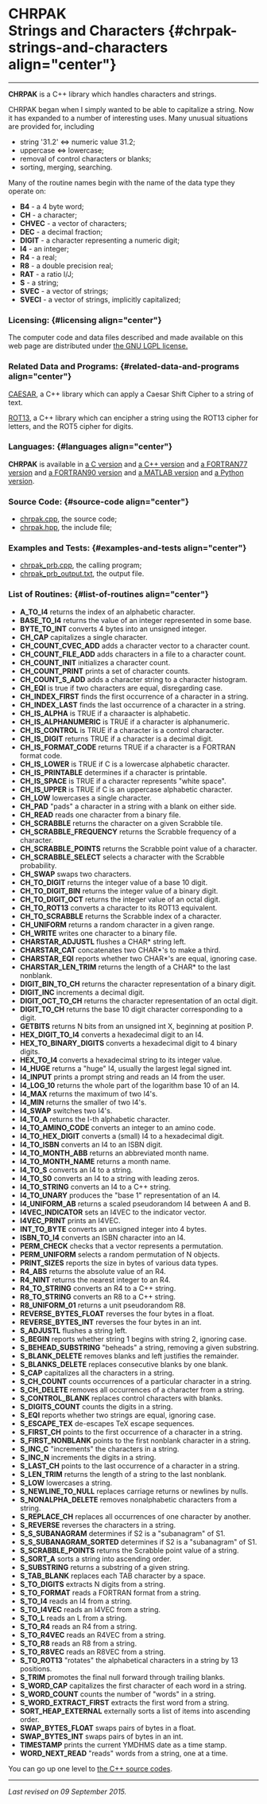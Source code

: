 CHRPAK\
Strings and Characters {#chrpak-strings-and-characters align="center"}
======================

------------------------------------------------------------------------

**CHRPAK** is a C++ library which handles characters and strings.

CHRPAK began when I simply wanted to be able to capitalize a string. Now
it has expanded to a number of interesting uses. Many unusual situations
are provided for, including

-   string '31.2' &lt;=&gt; numeric value 31.2;
-   uppercase &lt;=&gt; lowercase;
-   removal of control characters or blanks;
-   sorting, merging, searching.

Many of the routine names begin with the name of the data type they
operate on:

-   **B4** - a 4 byte word;
-   **CH** - a character;
-   **CHVEC** - a vector of characters;
-   **DEC** - a decimal fraction;
-   **DIGIT** - a character representing a numeric digit;
-   **I4** - an integer;
-   **R4** - a real;
-   **R8** - a double precision real;
-   **RAT** - a ratio I/J;
-   **S** - a string;
-   **SVEC** - a vector of strings;
-   **SVECI** - a vector of strings, implicitly capitalized;

### Licensing: {#licensing align="center"}

The computer code and data files described and made available on this
web page are distributed under [the GNU LGPL
license.](../../txt/gnu_lgpl.txt)

### Related Data and Programs: {#related-data-and-programs align="center"}

[CAESAR](../../cpp_src/caesar/caesar.html), a C++ library which can
apply a Caesar Shift Cipher to a string of text.

[ROT13](../../cpp_src/rot13/rot13.html), a C++ library which can
encipher a string using the ROT13 cipher for letters, and the ROT5
cipher for digits.

### Languages: {#languages align="center"}

**CHRPAK** is available in [a C version](../../c_src/chrpak/chrpak.html)
and [a C++ version](../../cpp_src/chrpak/chrpak.html) and [a FORTRAN77
version](../../f77_src/chrpak/chrpak.html) and [a FORTRAN90
version](../../f_src/chrpak/chrpak.html) and [a MATLAB
version](../../m_src/chrpak/chrpak.html) and [a Python
version](../../py_src/chrpak/chrpak.html).

### Source Code: {#source-code align="center"}

-   [chrpak.cpp](chrpak.cpp), the source code;
-   [chrpak.hpp](chrpak.hpp), the include file;

### Examples and Tests: {#examples-and-tests align="center"}

-   [chrpak\_prb.cpp](chrpak_prb.cpp), the calling program;
-   [chrpak\_prb\_output.txt](chrpak_prb_output.txt), the output file.

### List of Routines: {#list-of-routines align="center"}

-   **A\_TO\_I4** returns the index of an alphabetic character.
-   **BASE\_TO\_I4** returns the value of an integer represented in some
    base.
-   **BYTE\_TO\_INT** converts 4 bytes into an unsigned integer.
-   **CH\_CAP** capitalizes a single character.
-   **CH\_COUNT\_CVEC\_ADD** adds a character vector to a character
    count.
-   **CH\_COUNT\_FILE\_ADD** adds characters in a file to a character
    count.
-   **CH\_COUNT\_INIT** initializes a character count.
-   **CH\_COUNT\_PRINT** prints a set of character counts.
-   **CH\_COUNT\_S\_ADD** adds a character string to a character
    histogram.
-   **CH\_EQI** is true if two characters are equal, disregarding case.
-   **CH\_INDEX\_FIRST** finds the first occurrence of a character in a
    string.
-   **CH\_INDEX\_LAST** finds the last occurrence of a character in a
    string.
-   **CH\_IS\_ALPHA** is TRUE if a charaacter is alphabetic.
-   **CH\_IS\_ALPHANUMERIC** is TRUE if a character is alphanumeric.
-   **CH\_IS\_CONTROL** is TRUE if a character is a control character.
-   **CH\_IS\_DIGIT** returns TRUE if a character is a decimal digit.
-   **CH\_IS\_FORMAT\_CODE** returns TRUE if a character is a FORTRAN
    format code.
-   **CH\_IS\_LOWER** is TRUE if C is a lowercase alphabetic character.
-   **CH\_IS\_PRINTABLE** determines if a character is printable.
-   **CH\_IS\_SPACE** is TRUE if a character represents "white space".
-   **CH\_IS\_UPPER** is TRUE if C is an uppercase alphabetic character.
-   **CH\_LOW** lowercases a single character.
-   **CH\_PAD** "pads" a character in a string with a blank on either
    side.
-   **CH\_READ** reads one character from a binary file.
-   **CH\_SCRABBLE** returns the character on a given Scrabble tile.
-   **CH\_SCRABBLE\_FREQUENCY** returns the Scrabble frequency of a
    character.
-   **CH\_SCRABBLE\_POINTS** returns the Scrabble point value of a
    character.
-   **CH\_SCRABBLE\_SELECT** selects a character with the Scrabble
    probability.
-   **CH\_SWAP** swaps two characters.
-   **CH\_TO\_DIGIT** returns the integer value of a base 10 digit.
-   **CH\_TO\_DIGIT\_BIN** returns the integer value of a binary digit.
-   **CH\_TO\_DIGIT\_OCT** returns the integer value of an octal digit.
-   **CH\_TO\_ROT13** converts a character to its ROT13 equivalent.
-   **CH\_TO\_SCRABBLE** returns the Scrabble index of a character.
-   **CH\_UNIFORM** returns a random character in a given range.
-   **CH\_WRITE** writes one character to a binary file.
-   **CHARSTAR\_ADJUSTL** flushes a CHAR\* string left.
-   **CHARSTAR\_CAT** concatenates two CHAR\*'s to make a third.
-   **CHARSTAR\_EQI** reports whether two CHAR\*'s are equal, ignoring
    case.
-   **CHARSTAR\_LEN\_TRIM** returns the length of a CHAR\* to the last
    nonblank.
-   **DIGIT\_BIN\_TO\_CH** returns the character representation of a
    binary digit.
-   **DIGIT\_INC** increments a decimal digit.
-   **DIGIT\_OCT\_TO\_CH** returns the character representation of an
    octal digit.
-   **DIGIT\_TO\_CH** returns the base 10 digit character corresponding
    to a digit.
-   **GETBITS** returns N bits from an unsigned int X, beginning at
    position P.
-   **HEX\_DIGIT\_TO\_I4** converts a hexadecimal digit to an I4.
-   **HEX\_TO\_BINARY\_DIGITS** converts a hexadecimal digit to 4 binary
    digits.
-   **HEX\_TO\_I4** converts a hexadecimal string to its integer value.
-   **I4\_HUGE** returns a "huge" I4, usually the largest legal signed
    int.
-   **I4\_INPUT** prints a prompt string and reads an I4 from the user.
-   **I4\_LOG\_10** returns the whole part of the logarithm base 10 of
    an I4.
-   **I4\_MAX** returns the maximum of two I4's.
-   **I4\_MIN** returns the smaller of two I4's.
-   **I4\_SWAP** switches two I4's.
-   **I4\_TO\_A** returns the I-th alphabetic character.
-   **I4\_TO\_AMINO\_CODE** converts an integer to an amino code.
-   **I4\_TO\_HEX\_DIGIT** converts a (small) I4 to a hexadecimal digit.
-   **I4\_TO\_ISBN** converts an I4 to an ISBN digit.
-   **I4\_TO\_MONTH\_ABB** returns an abbreviated month name.
-   **I4\_TO\_MONTH\_NAME** returns a month name.
-   **I4\_TO\_S** converts an I4 to a string.
-   **I4\_TO\_S0** converts an I4 to a string with leading zeros.
-   **I4\_TO\_STRING** converts an I4 to a C++ string.
-   **I4\_TO\_UNARY** produces the "base 1" representation of an I4.
-   **I4\_UNIFORM\_AB** returns a scaled pseudorandom I4 between A
    and B.
-   **I4VEC\_INDICATOR** sets an I4VEC to the indicator vector.
-   **I4VEC\_PRINT** prints an I4VEC.
-   **INT\_TO\_BYTE** converts an unsigned integer into 4 bytes.
-   **ISBN\_TO\_I4** converts an ISBN character into an I4.
-   **PERM\_CHECK** checks that a vector represents a permutation.
-   **PERM\_UNIFORM** selects a random permutation of N objects.
-   **PRINT\_SIZES** reports the size in bytes of various data types.
-   **R4\_ABS** returns the absolute value of an R4.
-   **R4\_NINT** returns the nearest integer to an R4.
-   **R4\_TO\_STRING** converts an R4 to a C++ string.
-   **R8\_TO\_STRING** converts an R8 to a C++ string.
-   **R8\_UNIFORM\_01** returns a unit pseudorandom R8.
-   **REVERSE\_BYTES\_FLOAT** reverses the four bytes in a float.
-   **REVERSE\_BYTES\_INT** reverses the four bytes in an int.
-   **S\_ADJUSTL** flushes a string left.
-   **S\_BEGIN** reports whether string 1 begins with string 2, ignoring
    case.
-   **S\_BEHEAD\_SUBSTRING** "beheads" a string, removing a given
    substring.
-   **S\_BLANK\_DELETE** removes blanks and left justifies the
    remainder.
-   **S\_BLANKS\_DELETE** replaces consecutive blanks by one blank.
-   **S\_CAP** capitalizes all the characters in a string.
-   **S\_CH\_COUNT** counts occurrences of a particular character in a
    string.
-   **S\_CH\_DELETE** removes all occurrences of a character from a
    string.
-   **S\_CONTROL\_BLANK** replaces control characters with blanks.
-   **S\_DIGITS\_COUNT** counts the digits in a string.
-   **S\_EQI** reports whether two strings are equal, ignoring case.
-   **S\_ESCAPE\_TEX** de-escapes TeX escape sequences.
-   **S\_FIRST\_CH** points to the first occurrence of a character in a
    string.
-   **S\_FIRST\_NONBLANK** points to the first nonblank character in a
    string.
-   **S\_INC\_C** "increments" the characters in a string.
-   **S\_INC\_N** increments the digits in a string.
-   **S\_LAST\_CH** points to the last occurrence of a character in a
    string.
-   **S\_LEN\_TRIM** returns the length of a string to the last
    nonblank.
-   **S\_LOW** lowercases a string.
-   **S\_NEWLINE\_TO\_NULL** replaces carriage returns or newlines by
    nulls.
-   **S\_NONALPHA\_DELETE** removes nonalphabetic characters from a
    string.
-   **S\_REPLACE\_CH** replaces all occurrences of one character by
    another.
-   **S\_REVERSE** reverses the characters in a string.
-   **S\_S\_SUBANAGRAM** determines if S2 is a "subanagram" of S1.
-   **S\_S\_SUBANAGRAM\_SORTED** determines if S2 is a "subanagram" of
    S1.
-   **S\_SCRABBLE\_POINTS** returns the Scrabble point value of a
    string.
-   **S\_SORT\_A** sorts a string into ascending order.
-   **S\_SUBSTRING** returns a substring of a given string.
-   **S\_TAB\_BLANK** replaces each TAB character by a space.
-   **S\_TO\_DIGITS** extracts N digits from a string.
-   **S\_TO\_FORMAT** reads a FORTRAN format from a string.
-   **S\_TO\_I4** reads an I4 from a string.
-   **S\_TO\_I4VEC** reads an I4VEC from a string.
-   **S\_TO\_L** reads an L from a string.
-   **S\_TO\_R4** reads an R4 from a string.
-   **S\_TO\_R4VEC** reads an R4VEC from a string.
-   **S\_TO\_R8** reads an R8 from a string.
-   **S\_TO\_R8VEC** reads an R8VEC from a string.
-   **S\_TO\_ROT13** "rotates" the alphabetical characters in a string
    by 13 positions.
-   **S\_TRIM** promotes the final null forward through trailing blanks.
-   **S\_WORD\_CAP** capitalizes the first character of each word in a
    string.
-   **S\_WORD\_COUNT** counts the number of "words" in a string.
-   **S\_WORD\_EXTRACT\_FIRST** extracts the first word from a string.
-   **SORT\_HEAP\_EXTERNAL** externally sorts a list of items into
    ascending order.
-   **SWAP\_BYTES\_FLOAT** swaps pairs of bytes in a float.
-   **SWAP\_BYTES\_INT** swaps pairs of bytes in an int.
-   **TIMESTAMP** prints the current YMDHMS date as a time stamp.
-   **WORD\_NEXT\_READ** "reads" words from a string, one at a time.

You can go up one level to [the C++ source codes](../cpp_src.html).

------------------------------------------------------------------------

*Last revised on 09 September 2015.*
